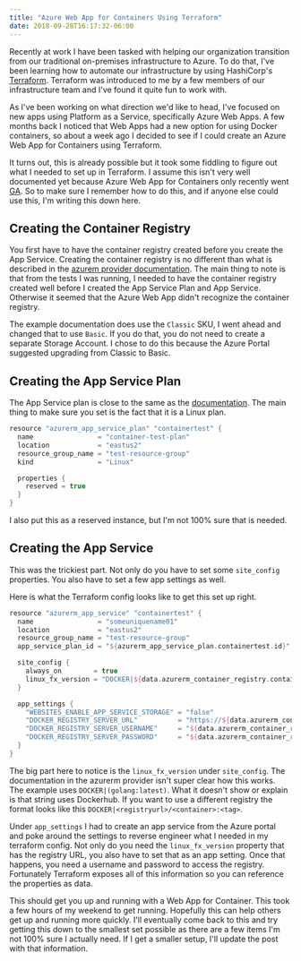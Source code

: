 ```yaml
---
title: "Azure Web App for Containers Using Terraform"
date: 2018-09-28T16:17:32-06:00
---
```


Recently at work I have been tasked with helping our organization transition
from our traditional on-premises infrastructure to Azure. To do that, I've been
learning how to automate our infrastructure by using HashiCorp's
[Terraform](terraform.io). Terraform was introduced to me by a few members of
our infrastructure team and I've found it quite fun to work with.

As I've been working on what direction we'd like to head, I've focused on new
apps using Platform as a Service, specifically Azure Web Apps. A few months back
I noticed that Web Apps had a new option for using Docker containers, so about a
week ago I decided to see if I could create an Azure Web App for Containers
using Terraform.

It turns out, this is already possible but it took some fiddling to figure out
what I needed to set up in Terraform. I assume this isn't very well documented
yet because Azure Web App for Containers only recently went
[GA](https://azure.microsoft.com/en-us/blog/general-availability-of-app-service-on-linux-and-web-app-for-containers/).
So to make sure I remember how to do this, and if anyone else could use this,
I'm writing this down here.

## Creating the Container Registry

You first have to have the container registry created before you create the App
Service. Creating the container registry is no different than what is described
in the [azurem provider
documentation](https://www.terraform.io/docs/providers/azurerm/r/container_registry.html).
The main thing to note is that from the tests I was running, I needed to have
the container registry created well before I created the App Service Plan and
App Service. Otherwise it seemed that the Azure Web App didn't recognize the
container registry.

The example documentation does use the `Classic` SKU, I went ahead and changed
that to use `Basic`. If you do that, you do not need to create a separate
Storage Account. I chose to do this because the Azure Portal suggested upgrading
from Classic to Basic.

## Creating the App Service Plan

The App Service plan is close to the same as the
[documentation](https://www.terraform.io/docs/providers/azurerm/r/app_service_plan.html).
The main thing to make sure you set is the fact that it is a Linux plan.

```swift
resource "azurerm_app_service_plan" "containertest" {
  name                = "container-test-plan"
  location            = "eastus2"
  resource_group_name = "test-resource-group"
  kind                = "Linux"

  properties {
    reserved = true
  }
}
```

I also put this as a reserved instance, but I'm not 100% sure that is needed.

## Creating the App Service

This was the trickiest part. Not only do you have to set some `site_config`
properties. You also have to set a few app settings as well.

Here is what the Terraform config looks like to get this set up right.

```swift
resource "azurerm_app_service" "containertest" {
  name                = "someuniquename01"
  location            = "eastus2"
  resource_group_name = "test-resource-group"
  app_service_plan_id = "${azurerm_app_service_plan.containertest.id}"

  site_config {
    always_on        = true
    linux_fx_version = "DOCKER|${data.azurerm_container_registry.containertest.login_server}/testdocker-alpine:v1"
  }

  app_settings {
    "WEBSITES_ENABLE_APP_SERVICE_STORAGE" = "false"
    "DOCKER_REGISTRY_SERVER_URL"          = "https://${data.azurerm_container_registry.containertest.login_server}"
    "DOCKER_REGISTRY_SERVER_USERNAME"     = "${data.azurerm_container_registry.containertest.admin_username}"
    "DOCKER_REGISTRY_SERVER_PASSWORD"     = "${data.azurerm_container_registry.containertest.admin_password}"
  }
}
```

The big part here to notice is the `linux_fx_version` under `site_config`. The
documentation in the azurerm provider isn't super clear how this works. The
example uses `DOCKER|(golang:latest)`. What it doesn't show or explain is that
string uses Dockerhub. If you want to use a different registry the format looks
like this `DOCKER|<registryurl>/<container>:<tag>`.

Under `app_settings` I had to create an app service from the Azure portal and
poke around the settings to reverse engineer what I needed in my terraform
config. Not only do you need the `linux_fx_version` property that has the
registry URL, you also have to set that as an app setting. Once that happens,
you need a username and password to access the registry. Fortunately Terraform
exposes all of this information so you can reference the properties as data.

This should get you up and running with a Web App for Container. This took a few
hours of my weekend to get running. Hopefully this can help others get up and
running more quickly. I'll eventually come back to this and try getting this
down to the smallest set possible as there are a few items I'm not 100% sure I
actually need. If I get a smaller setup, I'll update the post with that
information.
